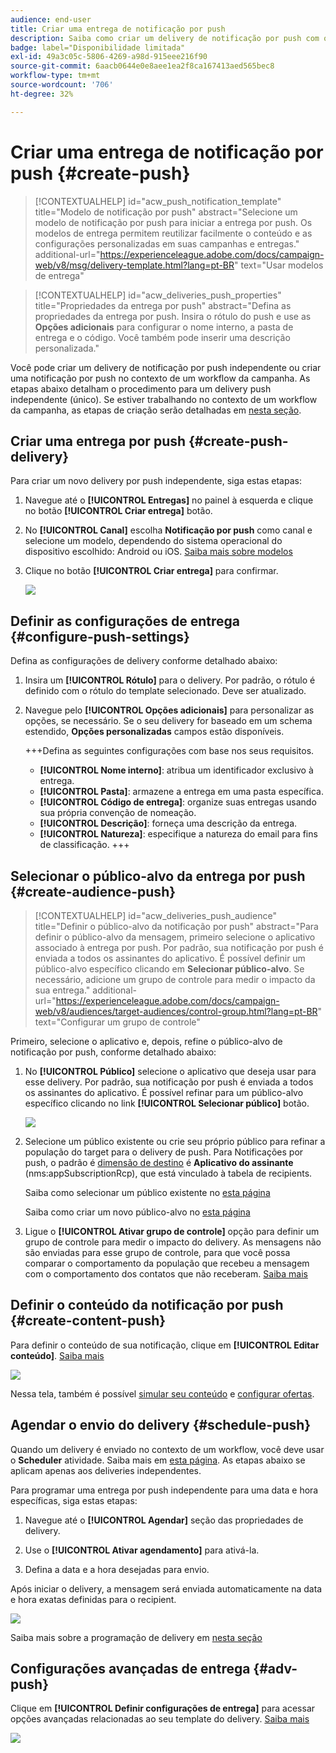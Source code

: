 ```yaml
---
audience: end-user
title: Criar uma entrega de notificação por push
description: Saiba como criar um delivery de notificação por push com o Adobe Campaign Web
badge: label="Disponibilidade limitada"
exl-id: 49a3c05c-5806-4269-a98d-915eee216f90
source-git-commit: 6aacb0644e0e8aee1ea2f8ca167413aed565bec8
workflow-type: tm+mt
source-wordcount: '706'
ht-degree: 32%

---
```


# Criar uma entrega de notificação por push {#create-push}

>[!CONTEXTUALHELP]
>id="acw_push_notification_template"
>title="Modelo de notificação por push"
>abstract="Selecione um modelo de notificação por push para iniciar a entrega por push. Os modelos de entrega permitem reutilizar facilmente o conteúdo e as configurações personalizadas em suas campanhas e entregas."
>additional-url="https://experienceleague.adobe.com/docs/campaign-web/v8/msg/delivery-template.html?lang=pt-BR" text="Usar modelos de entrega"


>[!CONTEXTUALHELP]
>id="acw_deliveries_push_properties"
>title="Propriedades da entrega por push"
>abstract="Defina as propriedades da entrega por push. Insira o rótulo do push e use as **Opções adicionais** para configurar o nome interno, a pasta de entrega e o código. Você também pode inserir uma descrição personalizada."

Você pode criar um delivery de notificação por push independente ou criar uma notificação por push no contexto de um workflow da campanha. As etapas abaixo detalham o procedimento para um delivery push independente (único). Se estiver trabalhando no contexto de um workflow da campanha, as etapas de criação serão detalhadas em [nesta seção](../workflows/activities/channels.md#create-a-delivery-in-a-campaign-workflow).

## Criar uma entrega por push {#create-push-delivery}

Para criar um novo delivery por push independente, siga estas etapas:

1. Navegue até o **[!UICONTROL Entregas]** no painel à esquerda e clique no botão  **[!UICONTROL Criar entrega]** botão.

1. No **[!UICONTROL Canal]** escolha **Notificação por push** como canal e selecione um modelo, dependendo do sistema operacional do dispositivo escolhido: Android ou iOS. [Saiba mais sobre modelos](../msg/delivery-template.md)

1. Clique no botão **[!UICONTROL Criar entrega]** para confirmar.

   ![](assets/push_create_1.png)

## Definir as configurações de entrega {#configure-push-settings}

Defina as configurações de delivery conforme detalhado abaixo:

1. Insira um **[!UICONTROL Rótulo]** para o delivery. Por padrão, o rótulo é definido com o rótulo do template selecionado. Deve ser atualizado.

1. Navegue pelo **[!UICONTROL Opções adicionais]** para personalizar as opções, se necessário. Se o seu delivery for baseado em um schema estendido, **Opções personalizadas** campos estão disponíveis.

   +++Defina as seguintes configurações com base nos seus requisitos.
   * **[!UICONTROL Nome interno]**: atribua um identificador exclusivo à entrega.
   * **[!UICONTROL Pasta]**: armazene a entrega em uma pasta específica.
   * **[!UICONTROL Código de entrega]**: organize suas entregas usando sua própria convenção de nomeação.
   * **[!UICONTROL Descrição]**: forneça uma descrição da entrega.
   * **[!UICONTROL Natureza]**: especifique a natureza do email para fins de classificação.
+++


## Selecionar o público-alvo da entrega por push {#create-audience-push}

>[!CONTEXTUALHELP]
>id="acw_deliveries_push_audience"
>title="Definir o público-alvo da notificação por push"
>abstract="Para definir o público-alvo da mensagem, primeiro selecione o aplicativo associado à entrega por push. Por padrão, sua notificação por push é enviada a todos os assinantes do aplicativo. É possível definir um público-alvo específico clicando em **Selecionar público-alvo**. Se necessário, adicione um grupo de controle para medir o impacto da sua entrega."
>additional-url="https://experienceleague.adobe.com/docs/campaign-web/v8/audiences/target-audiences/control-group.html?lang=pt-BR" text="Configurar um grupo de controle"


Primeiro, selecione o aplicativo e, depois, refine o público-alvo de notificação por push, conforme detalhado abaixo:

1. No **[!UICONTROL Público]** selecione o aplicativo que deseja usar para esse delivery. Por padrão, sua notificação por push é enviada a todos os assinantes do aplicativo. É possível refinar para um público-alvo específico clicando no link **[!UICONTROL Selecionar público]** botão.

   ![](assets/push_create_2.png)

1. Selecione um público existente ou crie seu próprio público para refinar a população do target para o delivery de push. Para Notificações por push, o padrão é [dimensão de destino](../audience/about-recipients.md#targeting-dimensions) é **Aplicativo do assinante** (nms:appSubscriptionRcp), que está vinculado à tabela de recipients.

   Saiba como selecionar um público existente no [esta página](../audience/add-audience.md)

   Saiba como criar um novo público-alvo no [esta página](../audience/one-time-audience.md)

1. Ligue o **[!UICONTROL Ativar grupo de controle]** opção para definir um grupo de controle para medir o impacto do delivery. As mensagens não são enviadas para esse grupo de controle, para que você possa comparar o comportamento da população que recebeu a mensagem com o comportamento dos contatos que não receberam. [Saiba mais](../audience/control-group.md)

## Definir o conteúdo da notificação por push {#create-content-push}

Para definir o conteúdo de sua notificação, clique em **[!UICONTROL Editar conteúdo]**. [Saiba mais](content-push.md)

![](assets/push_create_5.png)

Nessa tela, também é possível [simular seu conteúdo](../preview-test/preview-test.md) e [configurar ofertas](../msg/offers.md).

## Agendar o envio do delivery {#schedule-push}

Quando um delivery é enviado no contexto de um workflow, você deve usar o **Scheduler** atividade. Saiba mais em [esta página](../workflows/activities/scheduler.md). As etapas abaixo se aplicam apenas aos deliveries independentes.

Para programar uma entrega por push independente para uma data e hora específicas, siga estas etapas:

1. Navegue até o **[!UICONTROL Agendar]** seção das propriedades de delivery.

1. Use o **[!UICONTROL Ativar agendamento]** para ativá-la.

1. Defina a data e a hora desejadas para envio.

Após iniciar o delivery, a mensagem será enviada automaticamente na data e hora exatas definidas para o recipient.

![](assets/push_create_3.png)

Saiba mais sobre a programação de delivery em [nesta seção](../msg/gs-messages.md#gs-schedule)

## Configurações avançadas de entrega {#adv-push}

Clique em **[!UICONTROL Definir configurações de entrega]** para acessar opções avançadas relacionadas ao seu template do delivery. [Saiba mais](../advanced-settings/delivery-settings.md)

![](assets/push_create_4.png)
